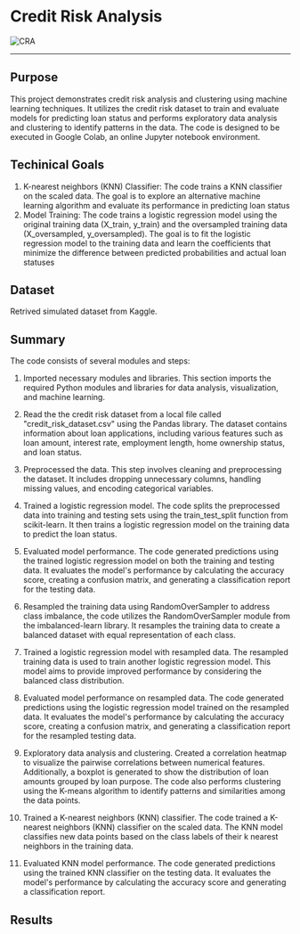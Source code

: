 # Credit Risk Analysis

![CRA](https://github.com/AnnaKass1/Project2/assets/125223297/b520f01e-fcb5-4e96-898a-cea3553826f5)

---
## Purpose
This project demonstrates credit risk analysis and clustering using machine learning techniques. It utilizes the credit risk dataset to train and evaluate models for predicting loan status and performs exploratory data analysis and clustering to identify patterns in the data. The code is designed to be executed in Google Colab, an online Jupyter notebook environment.

## Techinical Goals

1. K-nearest neighbors (KNN) Classifier: The code trains a KNN classifier on the scaled data. The goal is to explore an alternative        machine learning algorithm and evaluate its performance in predicting loan status
2. Model Training: The code trains a logistic regression model using the original training data (X_train, y_train) and the oversampled      training data (X_oversampled, y_oversampled). The goal is to fit the logistic regression model to the training data and learn the        coefficients that minimize the difference between predicted probabilities and actual loan statuses

## Dataset 
Retrived simulated dataset from Kaggle.

## Summary

The code consists of several modules and steps:

1. Imported necessary modules and libraries. This section imports the required Python modules and libraries for data analysis, visualization, and machine learning.

2. Read the the credit risk dataset from a local file called "credit_risk_dataset.csv" using the Pandas library. The dataset contains information about loan applications, including various features such as loan amount, interest rate, employment length, home ownership status, and loan status.

3. Preprocessed the data. This step involves cleaning and preprocessing the dataset. It includes dropping unnecessary columns, handling missing values, and encoding categorical variables.

4. Trained a logistic regression model. The code splits the preprocessed data into training and testing sets using the train_test_split function from scikit-learn. It then trains a logistic regression model on the training data to predict the loan status.

5. Evaluated model performance. The code generated predictions using the trained logistic regression model on both the training and testing data. It evaluates the model's performance by calculating the accuracy score, creating a confusion matrix, and generating a classification report for the testing data.

6. Resampled the training data using RandomOverSampler to address class imbalance, the code utilizes the RandomOverSampler module from the imbalanced-learn library. It resamples the training data to create a balanced dataset with equal representation of each class.

7. Trained a logistic regression model with resampled data. The resampled training data is used to train another logistic regression model. This model aims to provide improved performance by considering the balanced class distribution.

8. Evaluated model performance on resampled data. The code generated predictions using the logistic regression model trained on the resampled data. It evaluates the model's performance by calculating the accuracy score, creating a confusion matrix, and generating a classification report for the resampled testing data.

9. Exploratory data analysis and clustering. Created a correlation heatmap to visualize the pairwise correlations between numerical features. Additionally, a boxplot is generated to show the distribution of loan amounts grouped by loan purpose. The code also performs clustering using the K-means algorithm to identify patterns and similarities among the data points.

10. Trained a K-nearest neighbors (KNN) classifier. The code trained a K-nearest neighbors (KNN) classifier on the scaled data. The KNN model classifies new data points based on the class labels of their k nearest neighbors in the training data.

11. Evaluated KNN model performance. The code generated predictions using the trained KNN classifier on the testing data. It evaluates the model's performance by calculating the accuracy score and generating a classification report.

## Results
